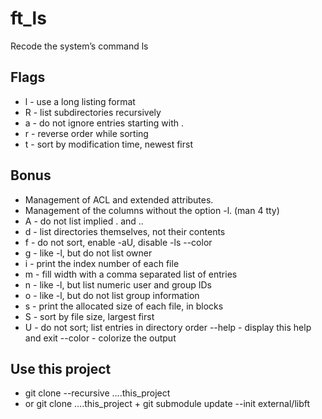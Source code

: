 # ft_ls
Recode the system’s command ls

## Flags
- l - use a long listing format
- R - list subdirectories recursively
- a - do not ignore entries starting with .
- r - reverse order while sorting
- t - sort by modification time, newest first

## Bonus
- Management of ACL and extended attributes.
- Management of the columns without the option -l. (man 4 tty)
- A - do not list implied . and ..
- d - list directories themselves, not their contents
- f - do not sort, enable -aU, disable -ls --color
- g - like -l, but do not list owner
- i - print the index number of each file
- m - fill width with a comma separated list of entries
- n - like -l, but list numeric user and group IDs
- o - like -l, but do not list group information
- s - print the allocated size of each file, in blocks
- S - sort by file size, largest first
- U - do not sort; list entries in directory order
--help - display this help and exit
--color - colorize the output

## Use this project
- git clone --recursive ....this_project
- or git clone ....this_project + git submodule update --init external/libft
